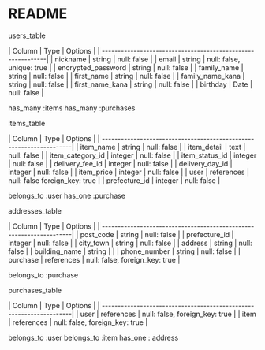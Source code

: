 # README
users_table

| Column                | Type    | Options                   |
| ------------------------------------------------------------|
| nickname              | string  | null: false               |
| email                 | string  | null: false, unique: true |
| encrypted_password    | string  | null: false               |
| family_name           | string  | null: false               | 
| first_name            | string  | null: false               |
| family_name_kana      | string  | null: false               |
| first_name_kana       | string  | null: false               |
| birthday              | Date    | null: false               |

has_many :items
has_many :purchases



items_table

| Column                | Type       | Options                        |
| --------------------------------------------------------------------|
| item_name             | string     | null: false                    |
| item_detail           | text       | null: false                    |
| item_category_id      | integer    | null: false                    |
| item_status_id        | integer    | null: false                    | 
| delivery_fee_id       | integer    | null: false                    |
| delivery_day_id       | integer    | null: false                    |
| item_price            | integer    | null: false                    |
| user                  | references | null: false foreign_key: true  |
| prefecture_id         | integer    | null: false                    |

belongs_to :user
has_one :purchase


addresses_table

| Column                | Type       | Options                        |
| --------------------------------------------------------------------|
| post_code             | string     | null: false                    | 
| prefecture_id         | integer    | null: false                    |
| city_town             | string     | null: false                    |
| address               | string     | null: false                    |
| building_name         | string     |                                |
| phone_number          | string     | null: false                    |
| purchase              | references | null: false, foreign_key: true |


belongs_to :purchase


purchases_table

| Column                | Type       | Options                        |
| --------------------------------------------------------------------|
| user                  | references | null: false, foreign_key: true |
| item                  | references | null: false, foreign_key: true |

belongs_to :user
belongs_to :item
has_one : address


